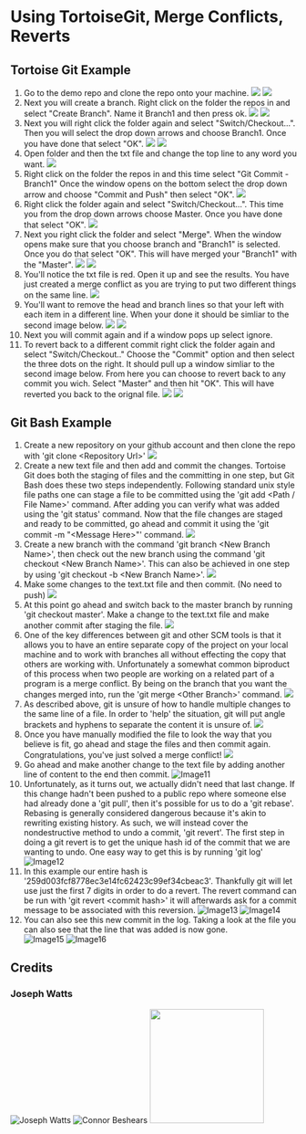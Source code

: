 # Using TortoiseGit, Merge Conflicts, Reverts

## Tortoise Git Example

1. Go to the demo repo and clone the repo onto your machine.
![](resources/TG1.png)
![](resources/TG2.png)
2. Next you will create a branch. Right click on the folder the repos in and select "Create Branch". Name it Branch1 and then press ok.
![](resources/TG3.png)
![](resources/TG4.png)
3. Next you will right click the folder again and select "Switch/Checkout...". Then you will select the drop down arrows and choose Branch1. Once you have done that select "OK".
![](resources/TG5.png)
![](resources/TG4-2.png)
4. Open folder and then the txt file and change the top line to any word you want.
![](resources/TG6.png)
5. Right click on the folder the repos in and this time select "Git Commit - Branch1" Once the window opens on the bottom select the drop down arrow and choose "Commit and Push" then select "OK".
![](resources/TG7.png)
6. Right click the folder again and select "Switch/Checkout...". This time you from the drop down arrows choose Master. Once you have done that select "OK".
![](resources/TG8.png)
7. Next you right click the folder and select "Merge". When the window opens make sure that you choose branch and "Branch1" is selected. Once you do that select "OK". This will have merged your "Branch1" with the "Master".
![](resources/TG10.png)
![](resources/TG9.png)
8. You'll notice the txt file is red. Open it up and see the results. You have just created a merge conflict as you are trying to put two different things on the same line.
![](resources/TG11.png)
9. You'll want to remove the head and branch lines so that your left with each item in a different line. When your done it should be simliar to the second image below.
![](resources/TG12.png)
![](resources/TG13.png)
10. Next you will commit again and if a window pops up select ignore.
11. To revert back to a different commit right click the folder again and select "Switch/Checkout.." Choose the "Commit" option and then select the three dots on the right. It should pull up a window simliar to the second image below. From here you can choose to revert back to any commit you wich. Select "Master" and then hit "OK". This will have reverted you back to the orignal file.
![](resources/TG14.png)
![](resources/TG15.png)

## Git Bash Example

1. Create a new repository on your github account and then clone the repo with 'git clone \<Repository Url>'
![](resources/GB1.png)
2. Create a new text file and then add and commit the changes. Tortoise Git does both the staging of files and the committing in one step, but Git Bash does these two steps independently. Following standard unix style file paths one can stage a file to be committed using the 'git add \<Path / File Name>' command. After adding you can verify what was added using the 'git status' command. Now that the file changes are staged and ready to be committed, go ahead and commit it using the 'git commit -m "\<Message Here>"' command.
![](resources/GB10.png)
3. Create a new branch with the command 'git branch \<New Branch Name>', then check out the new branch using the command 'git checkout \<New Branch Name>'. This can also be achieved in one step by using 'git checkout -b \<New Branch Name>'.
![](resources/GB5.png)
4. Make some changes to the text.txt file and then commit. (No need to push)
![](resources/GB4.png)
5. At this point go ahead and switch back to the master branch by running 'git checkout master'. Make a change to the text.txt file and make another commit after staging the file.
![](resources/GB6.png)
6. One of the key differences between git and other SCM tools is that it allows you to have an entire separate copy of the project on your local machine and to work with branches all without effecting the copy that others are working with. Unfortunately a somewhat common biproduct of this process when two people are working on a related part of a program is a merge conflict. By being on the branch that you want the changes merged into, run the 'git merge \<Other Branch>' command.
![](resources/GB7.png)
7. As described above, git is unsure of how to handle multiple changes to the same line of a file. In order to 'help' the situation, git will put angle brackets and hyphens to separate the content it is unsure of.
![](resources/GB8.png)
8. Once you have manually modified the file to look the way that you believe is fit, go ahead and stage the files and then commit again. Congratulations, you've just solved a merge conflict!
![](resources/GB9.png)
9. Go ahead and make another change to the text file by adding another line of content to the end then commit.
![Image11](resources/GB11.PNG)
10. Unfortunately, as it turns out, we actually didn't need that last change. If this change hadn't been pushed to a public repo where someone else had already done a 'git pull', then it's possible for us to do a 'git rebase'. Rebasing is generally considered dangerous because it's akin to rewriting existing history. As such, we will instead cover the nondestructive method to undo a commit, 'git revert'. The first step in doing a git revert is to get the unique hash id of the commit that we are wanting to undo. One easy way to get this is by running 'git log'
![Image12](resources/GB12.PNG)
11. In this example our entire hash is '259d003fcf8778ec3e14fc62423c99ef34cbeac3'. Thankfully git will let use just the first 7 digits in order to do a revert. The revert command can be run with 'git revert \<commit hash>' it will afterwards ask for a commit message to be associated with this reversion.
![Image13](resources/GB13.PNG)
![Image14](resources/GB14.PNG)
12. You can also see this new commit in the log. Taking a look at the file you can also see that the line that was added is now gone.  
![Image15](resources/GB15.PNG)
![Image16](resources/GB16.PNG)

## Credits

### Joseph Watts

![Joseph Watts](resources/pic-Watts.png)
![Connor Beshears](resources/connor-pic.jpeg)
<img src="resources/smith.png" style="width:200px; height:200px"/>
